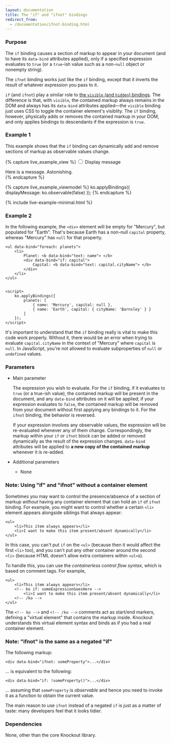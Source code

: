 ```yaml
---
layout: documentation
title: The "if" and "ifnot" bindings
redirect_from:
  - /documentation/ifnot-binding.html
---
```


### Purpose
The `if` binding causes a section of markup to appear in your document (and to have its `data-bind` attributes applied), only if a specified expression evaluates to `true` (or a `true`-ish value such as a non-`null` object or nonempty string).

The `ifnot` binding works just like the `if` binding, except that it inverts the result of whatever expression you pass to it.

`if` (and `ifnot`) play a similar role to [the `visible` (and `hidden`) bindings](visible-binding.html). The difference is that, with `visible`, the contained markup always remains in the DOM and always has its `data-bind` attributes applied—the `visible` binding just uses CSS to toggle the container element's visiblity. The `if` binding, however, physically adds or removes the contained markup in your DOM, and only applies bindings to descendants if the expression is `true`.

### Example 1

This example shows that the `if` binding can dynamically add and remove sections of markup as observable values change.

{% capture live_example_view %}
<label><input type="checkbox" data-bind="checked: displayMessage" /> Display message</label>

<div data-bind="if: displayMessage">Here is a message. Astonishing.</div>
{% endcapture %}

{% capture live_example_viewmodel %}
ko.applyBindings({
    displayMessage: ko.observable(false)
});
{% endcapture %}

{% include live-example-minimal.html %}

### Example 2

In the following example, the `<div>` element will be empty for "Mercury", but populated for "Earth". That's because Earth has a non-null `capital` property, whereas "Mercury" has `null` for that property.

    <ul data-bind="foreach: planets">
        <li>
            Planet: <b data-bind="text: name"> </b>
            <div data-bind="if: capital">
                Capital: <b data-bind="text: capital.cityName"> </b>
            </div>
        </li>
    </ul>


    <script>
        ko.applyBindings({
            planets: [
                { name: 'Mercury', capital: null }, 
                { name: 'Earth', capital: { cityName: 'Barnsley' } }        
            ]
        });
    </script>

It's important to understand that the `if` binding really is vital to make this code work properly. Without it, there would be an error when trying to evaluate `capital.cityName` in the context of "Mercury" where `capital` is `null`. In JavaScript, you're not allowed to evaluate subproperties of `null` or `undefined` values.

### Parameters

  * Main parameter
 
    The expression you wish to evaluate. For the `if` binding, if it evaluates to `true` (or a true-ish value), the contained markup will be present in the document, and any `data-bind` attributes on it will be applied; if your expression evaluates to `false`, the contained markup will be removed from your document without first applying any bindings to it. For the `ifnot` binding, the behavior is reversed.

    If your expression involves any observable values, the expression will be re-evaluated whenever any of them change. Correspondingly, the markup within your `if` or `ifnot` block can be added or removed dynamically as the result of the expression changes. `data-bind` attributes will be applied to **a new copy of the contained markup** whenever it is re-added.
     
  * Additional parameters 

     * None

### Note: Using "if" and "ifnot" without a container element

Sometimes you may want to control the presence/absence of a section of markup *without* having any container element that can hold an `if` of `ifnot` binding. For example, you might want to control whether a certain `<li>` element appears alongside siblings that always appear:

    <ul>
        <li>This item always appears</li>
        <li>I want to make this item present/absent dynamically</li>
    </ul>

In this case, you can't put `if` on the `<ul>` (because then it would affect the first `<li>` too), and you can't put any other container around the second `<li>` (because HTML doesn't allow extra containers within `<ul>`s).

To handle this, you can use the *containerless control flow syntax*, which is based on comment tags. For example,

    <ul>
        <li>This item always appears</li>
        <!-- ko if: someExpressionGoesHere -->
            <li>I want to make this item present/absent dynamically</li>
        <!-- /ko -->
    </ul>

The `<!-- ko -->` and `<!-- /ko -->` comments act as start/end markers, defining a "virtual element" that contains the markup inside. Knockout understands this virtual element syntax and binds as if you had a real container element.

### Note: "ifnot" is the same as a negated "if"

The following markup:

    <div data-bind="ifnot: someProperty">...</div>

... is equivalent to the following:

    <div data-bind="if: !someProperty()">...</div>

... assuming that `someProperty` is *observable* and hence you need to invoke it as a function to obtain the current value.

The main reason to use `ifnot` instead of a negated `if` is just as a matter of taste: many developers feel that it looks tidier.

### Dependencies

None, other than the core Knockout library.